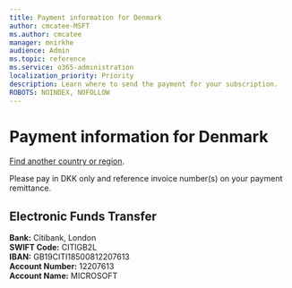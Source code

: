 ```yaml
---
title: Payment information for Denmark
author: cmcatee-MSFT
ms.author: cmcatee
manager: mnirkhe
audience: Admin
ms.topic: reference
ms.service: o365-administration
localization_priority: Priority
description: Learn where to send the payment for your subscription.
ROBOTS: NOINDEX, NOFOLLOW
---                                
```


# Payment information for Denmark

[Find another country or region](../pay-for-your-subscription.md).

Please pay in DKK only and reference invoice number(s) on your payment remittance.

## Electronic Funds Transfer

**Bank:** Citibank, London  
**SWIFT Code:** CITIGB2L  
**IBAN:** GB19CITI18500812207613  
**Account Number:** 12207613  
**Account Name:** MICROSOFT  